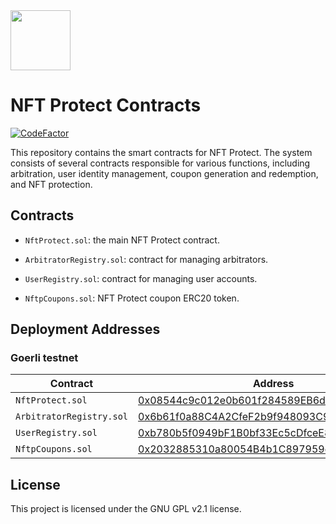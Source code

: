 <img src="https://github.com/NFT-Protect/.github/raw/main/profile/git-avatar.png" width="96">

# NFT Protect Contracts

[![CodeFactor](https://www.codefactor.io/repository/github/nftprotect/nftprotect-contracts/badge)](https://www.codefactor.io/repository/github/nftprotect/nftprotect-contracts)

This repository contains the smart contracts for NFT Protect. The system consists of several contracts responsible for various functions, including arbitration, user identity management, coupon generation and redemption, and NFT protection.

## Contracts

- `NftProtect.sol`: the main NFT Protect contract.

- `ArbitratorRegistry.sol`: contract for managing arbitrators.

- `UserRegistry.sol`: contract for managing user accounts.

- `NftpCoupons.sol`: NFT Protect coupon ERC20 token.

## Deployment Addresses

### Goerli testnet

| Contract  | Address |
| ------------- | ------------- |
| `NftProtect.sol` | [0x08544c9c012e0b601f284589EB6d695edCCE5988](https://goerli.etherscan.io/address/0x08544c9c012e0b601f284589EB6d695edCCE5988) |
| `ArbitratorRegistry.sol` | [0x6b61f0a88C4A2CfeF2b9f948093C95531a6B9F04](https://goerli.etherscan.io/address/0x6b61f0a88C4A2CfeF2b9f948093C95531a6B9F04)  |
| `UserRegistry.sol` | [0xb780b5f0949bF1B0bf33Ec5cDfceE85d739f014a](https://goerli.etherscan.io/address/0xb780b5f0949bF1B0bf33Ec5cDfceE85d739f014a) |
| `NftpCoupons.sol` | [0x2032885310a80054B4b1C897959e09303b024C16](https://goerli.etherscan.io/address/0x2032885310a80054B4b1C897959e09303b024C16) |


## License

This project is licensed under the GNU GPL v2.1 license.
